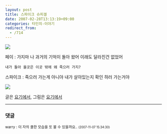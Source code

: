 ```yaml
---
layout: post
title: 스파이크 슈피겔
date: 2007-02-28T13:13:19+09:00
categories: 타인의-이야기
redirect_from:
  - /714
---
```


<img src="http://pds3.egloos.com/pds/200612/18/58/d0025258_08120745.jpg">

페이 : 가지마 나 과거의 기억이 돌아 왔어 이래도 달라진건 없었어

    내가 돌아 올곳은 이곳 밖에 왜 죽으러 가지?

스파이크 : 죽으러 가는게 아니야 내가 살아있는지 확인 하러 가는거야

<img src="http://pds4.egloos.com/pds/200612/18/58/d0025258_08125599.jpg">

글은 <A href="http://siceman.egloos.com/170548">요기에서</A>, 그림은 <A href="http://kyrieknot.egloos.com/697778">요기에서</A>

* * *

### 댓글



<!--- cmt:1096 --->
<!--- mail: --->
<!--- parent:0 --->

<small>warry : 이 자의 쿨한 모습을 또 볼 수 있을까요.. <small>(2007-11-07 15:34:30)</small></small>

